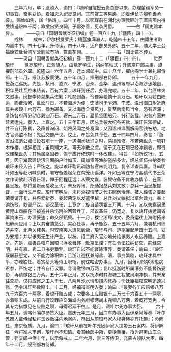 <!-- { "loadSidebar": true } -->
　　三年六月，卒；遗疏入，谕曰：『鄂辉自擢授云贵总督以来，办理苗疆军务一切事宜，奋勉妥协。着加恩入祀贤良祠。其前赏三等男爵，即着伊长子鄂弥善承袭』。赐恤如例，諡「恪靖」。四年十月，以鄂辉前在湖北办理教匪时于军需项内得受馈送银四千两；命撤出贤良祠。子鄂弥善，见袭男爵。
　　——右「国史馆本传」。
　　——录自「国朝耆献类征初编」卷一百八十九（「疆臣」四十一）。
　　成林
　　成林，伊尔根觉罗氏；镶蓝旗满洲人。乾隆四十五年，由廪生者取内阁中书。四十七年，升侍读。四十八年，迁户部员外郎。五十二年，随大学士公福康安赴台湾军营剿贼有功，赏戴花翎。……。
　　——右「国史馆本传」。
　　——录自「国朝耆献类征初编」卷一百九十二（「疆臣」四十四）。
　　觉罗琅玕
　　觉罗琅玕，正蓝旗人。由觉罗学生，捐纳笔帖式；升盛京户部主事，旋擢刑部员外郎。乾隆四十六年五月，迁本部郎中。四十八年，擢内阁学士兼礼部侍郎。十二月，授江苏按察使。五十年四月，擢刑部右侍郎。
　　五十一年九月，授浙江巡抚。先是，杭州、嘉兴、宁波、台州、金华、温州等府以沿海沙涨地亩，积年民灶互控未结者，百有六案；琅玕到任后，办理完竣。五十二年，以台匪林爽文滋事，闽督李侍尧集兵进剿；札商到浙，令豫筹粮饷十余万石。琅玕以为若由陆运，脚费浩繁，且延时日，不若海运为便；饬藩司于乍浦、宁波、温州海口附近府属共拨榖十六万石，豫为碾备。又以海运全资风力，夏至后南风当令，恐有迟滞；复饬各府再分动仓榖四万石、辗米二万石，雇觅坚固船只，分行装载，派各府营弁赶紧运兑。奏入，上嘉之。五十三年正月，因总兵柴大纪各劣款，琅玕告知德成，并不自行陈奏，及降旨询问、始将风闻之处奏闻；又因温州洋面解闽官钱被劫，地方官讳盗不报：先后交部严议。议上，奉旨免其革任。五十四年四月，奏言：『浙省沿海范公塘旧设石坝十一座，一遇潮水猛涌之时，易损难修。不若柴盘头一项钉木作椿，根脚相宜；虽风潮大汛，可无冲散之虞。请于见在石坝已经冲损者，即行改建柴盘头；其尚属坚固者，俟于应行修筑时一体改建』。得旨：『如所议行』。五月，因宁海营建跳汛洋面船户叶如玉、周加贵等渔船盗杀多命，经总督伍拉纳奏参琅玕未经入告；严饬之。旋以琅玕鞫讯疏防各官未能明允，复令详查具奏。寻审明叶如玉等赴汛喊禀时，署守备姜起荣在鸡笼山巡洋。叶如玉等在宁海县请代书王荣文作词欲赴汛官告理，惮于回程迂远；从荣文谋，装叙守备不肯收办情节，在营、县呈报。参将爱新泰接收呈词，未及传讯，郎通报总兵刘文敏；总兵一面呈报提督，一面行文严查。琅玕审明后，未将添捏情节之代书照例治罪、被人诬告之姜起荣奏请开复，并将爱新泰、姜起荣定以发遣伊犁，总兵刘文敏拟以军台效力。奉上谕饬驳，敕部严议。部议革任，上宽之；旋自请罚银三万两。十月，又以失察闽民黄昆山商船在洋被盗并杀伤附船回营兵丁，部议革任；仍宽之。复以琅玕拨运闽省军饷米石，办理妥速；命交部甄叙。十一月，拨宝淅局钱文，委员运往上海附搭米船解闽应用；上以其奋勉急公、实心任事，再予甄叙。五十五年六月，兼署杭州织造并南、北两关榷务。时安南夷人遭风到浙，琅玕与司、道捐廉起屋四十五间，妥为安插；并以该夷无生计产业，以杭、绍二府入官沙地分给该夷人永远养赡。上嘉之。先是，嘉善县粮户因粮书浮收舞弊，赴京呈控；有旨令伍拉纳访查。嗣经查明，并有嘉、秀二县书吏舞弊。琅玕自以不能督除漕弊，奏请革任；谕曰：『琅玕既屡获愆尤，又不能力除积弊；且浙江巡抚兼综盐、漕，事务繁剧，琅玕才具中平，亦难胜任。着赏给头等侍卫职衔，前往哈密办事』。九月，因藩司顾学潮患病迟参，严饬之；并令自行议罪。寻请缴银四万两；复以抚浙时所属漕务不能督饬妥协，再请缴银三万两。五十六年正月，又以抚浙时其海塘工程被风潮冲损，并未亲往查勘，仅将应修之工入于七、八两月沙水情形摺内修办；命抚臣福崧查明迅速兴修，仍令琅玕照数赔出。十二月，经福崧查明入奏；谕曰：『最要各工应赔银八万九千六百六十两零，着琅玕赔五成；次要各工应赔银十三万七千六百五十一两零，亦着赔五成。从前自行议罪应交海塘内务府银两尚未完银八万两，着概行宽免；令其专力措缴见在应赔之项，毋得迟延干咎』。是月，调叶尔羌办事大臣。
　　六十年五月，调喀什噶尔参赞大臣。嘉庆元年三月，因库车办事大臣伊桑阿等奏『叶尔羌商人戴侍经私将玉器贩往内地案内，审出从前琅玕家人穆特赫亦有托带』；命解任，来京备质。九月，谕曰：『琅玕从前在叶尔羌因伊家人挟带玉石案内，将伊解任：今将家人审询，琅玕尚不知情。着赏给郎中衔，更换董椿，授为避暑山庄总管；罚交郎中俸十年，以示儆戒』。二年六月，赏三等侍卫，充蒙古领队大臣。四年十二月，授刑部右侍郎。
